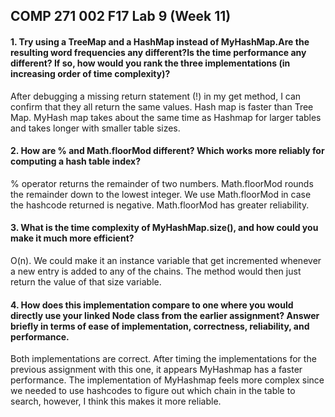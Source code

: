 ## COMP 271 002 F17 Lab 9 (Week 11)

#### 1. Try using a TreeMap and a HashMap instead of MyHashMap.Are the resulting word frequencies any different?Is the time performance any different? If so, how would you rank the three implementations (in increasing order of time complexity)?

After debugging a missing return statement (!) in my get method, I can confirm that they all return the same values. Hash map is faster than Tree Map. MyHash map takes about the same time as Hashmap for larger tables and takes longer with smaller table sizes.

#### 2. How are % and Math.floorMod different? Which works more reliably for computing a hash table index?

% operator returns the remainder of two numbers. Math.floorMod rounds the remainder down to the lowest integer. We use Math.floorMod in case the hashcode returned is negative. Math.floorMod has greater reliability.

#### 3. What is the time complexity of MyHashMap.size(), and how could you make it much more efficient?
O(n). We could make it an instance variable that get incremented whenever a new entry is added to any of the chains. The method would then just return the value of that size variable.

#### 4. How does this implementation compare to one where you would directly use your linked Node class from the earlier assignment? Answer briefly in terms of ease of implementation, correctness, reliability, and performance.
Both implementations are correct. After timing the implementations for the previous assignment with this one, it appears MyHashmap has a faster performance. The implementation of MyHashmap feels more complex since we needed to use hashcodes to figure out which chain in the table to search, however, I think this makes it more reliable.